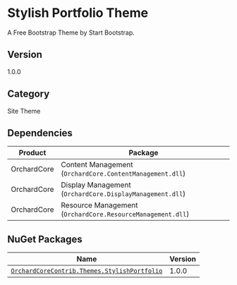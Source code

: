 # Stylish Portfolio Theme

A Free Bootstrap Theme by Start Bootstrap.

## Version

1.0.0

## Category

Site Theme

## Dependencies

| Product | Package |
| --- | --- |
| OrchardCore | Content Management (`OrchardCore.ContentManagement.dll`) |
| OrchardCore | Display Management (`OrchardCore.DisplayManagement.dll`) |
| OrchardCore | Resource Management (`OrchardCore.ResourceManagement.dll`) |

## NuGet Packages

| Name | Version |
| --- | --- |
| [`OrchardCoreContrib.Themes.StylishPortfolio`](https://www.nuget.org/packages/OrchardCoreContrib.Themes.StylishPortfolio/) | 1.0.0 |
